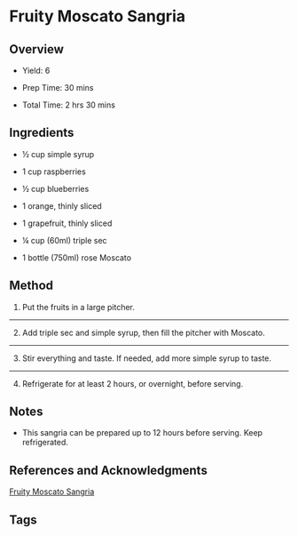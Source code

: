 # Fruity Moscato Sangria

## Overview

- Yield: 6

- Prep Time: 30 mins

- Total Time: 2 hrs 30 mins

## Ingredients

- ½ cup simple syrup

- 1 cup raspberries

- ½ cup blueberries

- 1 orange, thinly sliced

- 1 grapefruit, thinly sliced

- ¼ cup (60ml) triple sec

- 1 bottle (750ml) rose Moscato


## Method

1. Put the fruits in a large pitcher.
---
2. Add triple sec and simple syrup, then fill the pitcher with Moscato.
---
3. Stir everything and taste. If needed, add more simple syrup to taste.
---
4. Refrigerate for at least 2 hours, or overnight, before serving.

## Notes

- This sangria can be prepared up to 12 hours before serving. Keep refrigerated.

## References and Acknowledgments

[Fruity Moscato Sangria](http://www.sweetandsavorybyshinee.com/fruity-moscato-sangria/)

## Tags


